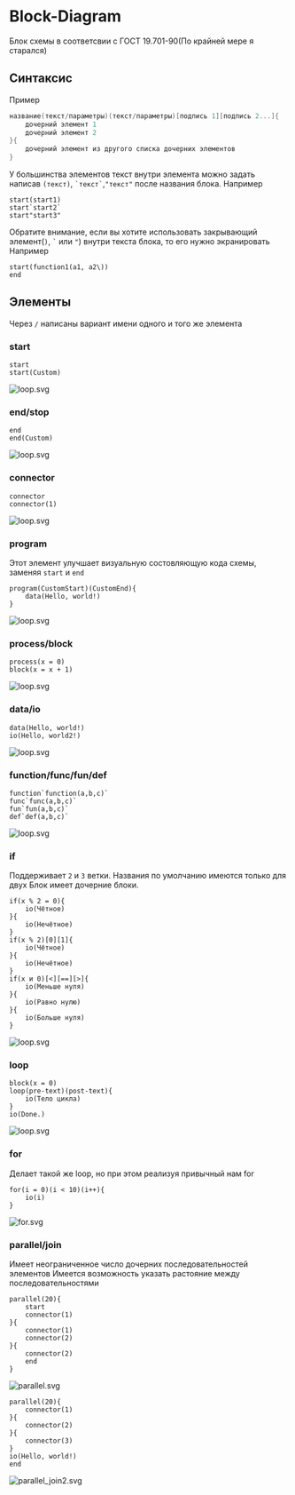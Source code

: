 # Block-Diagram

Блок схемы в соответсвии с ГОСТ 19.701-90(По крайней мере я старался)
<style>
svg{
background: var(--bgColor-default)
}
</style>

## Синтаксис

Пример

```lua
название(текст/параметры)(текст/параметры)[подпись 1][подпись 2...]{
    дочерний элемент 1
    дочерний элемент 2
}{
    дочерний элемент из другого списка дочерних элементов
}
```

У большинства элементов текст внутри элемента можно задать написав `(текст)`,
``` `текст` ```,`"текст"` после названия блока. Например

```flow-graph   
start(start1)
start`start2`
start"start3"
```

Обратите внимание, если вы хотите использовать закрывающий элемент(`)`, ``` ` ``` или `"`) внутри текста блока, то его
нужно экранировать
Например

```flow-graph
start(function1(a1, a2\))
end
```

## Элементы

Через `/` написаны вариант имени одного и того же элемента

### start

```flow-graph
start
start(Custom)
```

![loop.svg](doc%2Fstart.svg)

### end/stop

```flow-graph
end
end(Custom)
```

![loop.svg](doc%2Fend.svg)

### connector

```flow-graph
connector
connector(1)
```

![loop.svg](doc%2Fconnector.svg)

### program

Этот элемент улучшает визуальную состовляющую кода схемы, заменяя `start` и `end`

```flow-graph
program(CustomStart)(CustomEnd){
    data(Hello, world!)
}
```

![loop.svg](doc%2Fprogram.svg)

### process/block

```flow-graph
process(x = 0)
block(x = x + 1)
```

![loop.svg](doc%2Fprocess.svg)

### data/io

```flow-graph
data(Hello, world!)
io(Hello, world2!)
```

![loop.svg](doc%2Fdata.svg)

### function/func/fun/def

```flow-graph
function`function(a,b,c)`
func`func(a,b,c)`
fun`fun(a,b,c)`
def`def(a,b,c)`
```

![loop.svg](doc%2Ffunction.svg)

### if

Поддерживает `2` и `3` ветки. Названия по умолчанию имеются только для двух
Блок имеет дочерние блоки.

```flow-graph
if(x % 2 = 0){
    io(Чётное)
}{
    io(Нечётное)
}
if(x % 2)[0][1]{
    io(Чётное)
}{
    io(Нечётное)
}
if(x и 0)[<][==][>]{
    io(Меньше нуля)
}{
    io(Равно нулю)
}{
    io(Больше нуля)
}
```

![loop.svg](doc%2Fif.svg)

### loop

```flow-graph
block(x = 0)
loop(pre-text)(post-text){
    io(Тело цикла)
}
io(Done.)
```

![loop.svg](doc%2Floop.svg)

### for

Делает такой же loop, но при этом реализуя привычный нам for

```flow-graph
for(i = 0)(i < 10)(i++){
    io(i)
}
```

![for.svg](doc%2Ffor.svg)

### parallel/join

Имеет неограниченное число дочерних последовательностей элементов
Имеется возможность указать растояние между последовательностями

```flow-graph
parallel(20){
    start
    connector(1)
}{
    connector(1)
    connector(2)
}{
    connector(2)
    end
}
```

![parallel.svg](doc%2Fparallel.svg)

```flow-graph
parallel(20){
    connector(1)
}{
    connector(2)
}{
    connector(3)
}
io(Hello, world!)
end
```

![parallel_join2.svg](doc%2Fparallel_join2.svg)
